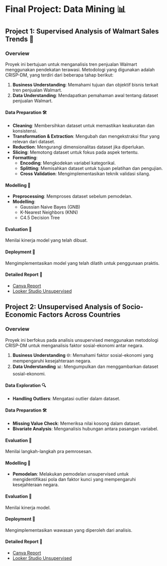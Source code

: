 # Final Project: Data Mining 📊

## Project 1: Supervised Analysis of Walmart Sales Trends 🛒

### Overview
Proyek ini bertujuan untuk menganalisis tren penjualan Walmart menggunakan pendekatan terawasi. Metodologi yang digunakan adalah CRISP-DM, yang terdiri dari beberapa tahap berikut:

1. **Business Understanding**: Memahami tujuan dan objektif bisnis terkait tren penjualan Walmart.
2. **Data Understanding**: Mendapatkan pemahaman awal tentang dataset penjualan Walmart.

#### Data Preparation 🛠️
- **Cleaning**: Membersihkan dataset untuk memastikan keakuratan dan konsistensi.
- **Transformation & Extraction**: Mengubah dan mengekstraksi fitur yang relevan dari dataset.
- **Reduction**: Mengurangi dimensionalitas dataset jika diperlukan.
- **Slicing**: Memotong dataset untuk fokus pada aspek tertentu.
- **Formatting**:
  - **Encoding**: Mengkodekan variabel kategorikal.
  - **Splitting**: Memisahkan dataset untuk tujuan pelatihan dan pengujian.
  - **Cross Validation**: Mengimplementasikan teknik validasi silang.

#### Modelling 🤖
- **Preprocessing**: Memproses dataset sebelum pemodelan.
- **Modelling**:
  - Gaussian Naive Bayes (GNB)
  - K-Nearest Neighbors (KNN)
  - C4.5 Decision Tree

#### Evaluation 📝
Menilai kinerja model yang telah dibuat.

#### Deployment 🚀
Mengimplementasikan model yang telah dilatih untuk penggunaan praktis.

#### Detailed Report 📄
- [Canva Report](https://www.canva.com/design/DAFiIvL-06Q/mMpgnNi30_sHarKle9lNow/edit)
- [Looker Studio Unsupervised](https://lookerstudio.google.com/u/0/reporting/feb8392f-08e0-460d-a9d3-8de59d5eaf59/page/MdIPD)

## Project 2: Unsupervised Analysis of Socio-Economic Factors Across Countries

### Overview
Proyek ini berfokus pada analisis unsupervised menggunakan metodologi CRISP-DM untuk menganalisis faktor sosial-ekonomi antar negara.

1. **Business Understanding** 🌐: Memahami faktor sosial-ekonomi yang mempengaruhi kesejahteraan negara.
2. **Data Understanding** 📊: Mengumpulkan dan menggambarkan dataset sosial-ekonomi.

#### Data Exploration 🔍
- **Handling Outliers**: Mengatasi outlier dalam dataset.

#### Data Preparation 🛠️
- **Missing Value Check**: Memeriksa nilai kosong dalam dataset.
- **Bivariate Analysis**: Menganalisis hubungan antara pasangan variabel.

#### Evaluation 📝
Menilai langkah-langkah pra pemrosesan.

#### Modelling 🤖
- **Pemodelan**: Melakukan pemodelan unsupervised untuk mengidentifikasi pola dan faktor kunci yang mempengaruhi kesejahteraan negara.

#### Evaluation 📝
Menilai kinerja model.

#### Deployment 🚀
Mengimplementasikan wawasan yang diperoleh dari analisis.

#### Detailed Report 📄
- [Canva Report](https://www.canva.com/design/DAFiIvL-06Q/mMpgnNi30_sHarKle9lNow/edit)
- [Looker Studio Unsupervised](https://lookerstudio.google.com/u/0/reporting/947b61a9-6874-45fa-9147-ba1d639aa038/page/yANPD/edit)
